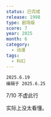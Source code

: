 ```yaml
---
status: 已完成
release: 1998
type: 剧场版
score: 7
year: 2025
month: 6
category:
  - 动漫
tags:
  - 科幻
---
```

	2025.6.19
	编辑于 2025.6.25

7/10 不虚此行

实际上没太看懂。

